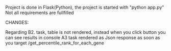 Project is done in Flask(Python),
the project is started with "python app.py"
Not all requirements are fullfilled

CHANGES:

Regarding B2. task, table is not rendered, instead when you click button you can see results in console
A3 task rendered as Json response as soon as you target /get_percentile_rank_for_each_gene
